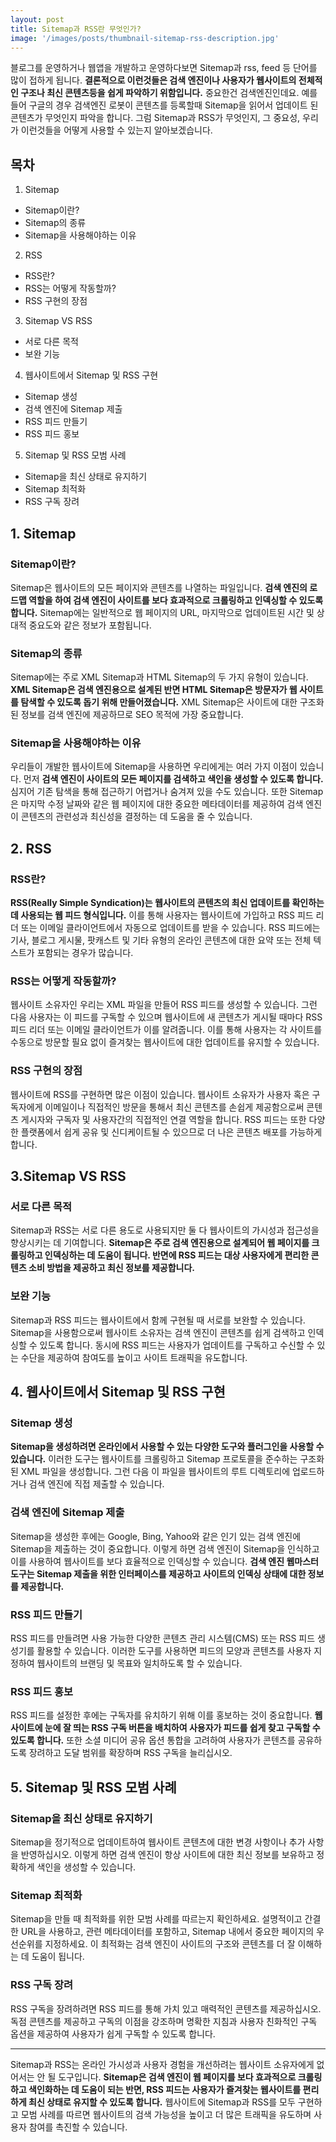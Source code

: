 ```yaml
---
layout: post
title: Sitemap과 RSS란 무엇인가?
image: '/images/posts/thumbnail-sitemap-rss-description.jpg'
---
```


블로그를 운영하거나 웹앱을 개발하고 운영하다보면 Sitemap과 rss, feed 등 단어를 많이 접하게 됩니다. **결론적으로 이런것들은 검색 엔진이나 사용자가 웹사이트의 전체적인 구조나 최신 콘텐츠등을 쉽게 파악하기 위함입니다.** 중요한건 검색엔진인데요. 예를들어 구글의 경우 검색엔진 로봇이 콘텐츠를 등록할때 Sitemap을 읽어서 업데이트 된 콘텐츠가 무엇인지 파악을 합니다. 그럼 Sitemap과 RSS가 무엇인지, 그 중요성, 우리가 이런것들을 어떻게 사용할 수 있는지 알아보겠습니다.

## 목차
1. Sitemap
- Sitemap이란?
- Sitemap의 종류
- Sitemap을 사용해야하는 이유

2. RSS
- RSS란?
- RSS는 어떻게 작동할까?
- RSS 구현의 장점

3. Sitemap VS RSS
- 서로 다른 목적
- 보완 기능

4. 웹사이트에서 Sitemap 및 RSS 구현
- Sitemap 생성
- 검색 엔진에 Sitemap 제출
- RSS 피드 만들기
- RSS 피드 홍보

5. Sitemap 및 RSS 모범 사례
- Sitemap을 최신 상태로 유지하기
- Sitemap 최적화
- RSS 구독 장려


## 1. Sitemap
### Sitemap이란?
Sitemap은 웹사이트의 모든 페이지와 콘텐츠를 나열하는 파일입니다. **검색 엔진의 로드맵 역할을 하여 검색 엔진이 사이트를 보다 효과적으로 크롤링하고 인덱싱할 수 있도록 합니다.** Sitemap에는 일반적으로 웹 페이지의 URL, 마지막으로 업데이트된 시간 및 상대적 중요도와 같은 정보가 포함됩니다.

### Sitemap의 종류
Sitemap에는 주로 XML Sitemap과 HTML Sitemap의 두 가지 유형이 있습니다. **XML Sitemap은 검색 엔진용으로 설계된 반면 HTML Sitemap은 방문자가 웹 사이트를 탐색할 수 있도록 돕기 위해 만들어졌습니다.** XML Sitemap은 사이트에 대한 구조화된 정보를 검색 엔진에 제공하므로 SEO 목적에 가장 중요합니다.

### Sitemap을 사용해야하는 이유
우리들이 개발한 웹사이트에 Sitemap을 사용하면 우리에게는 여러 가지 이점이 있습니다. 먼저 **검색 엔진이 사이트의 모든 페이지를 검색하고 색인을 생성할 수 있도록 합니다.** 심지어 기존 탐색을 통해 접근하기 어렵거나 숨겨져 있을 수도 있습니다. 또한 Sitemap은 마지막 수정 날짜와 같은 웹 페이지에 대한 중요한 메타데이터를 제공하여 검색 엔진이 콘텐츠의 관련성과 최신성을 결정하는 데 도움을 줄 수 있습니다.

## 2. RSS
### RSS란?
**RSS(Really Simple Syndication)는 웹사이트의 콘텐츠의 최신 업데이트를 확인하는데 사용되는 웹 피드 형식입니다.** 이를 통해 사용자는 웹사이트에 가입하고 RSS 피드 리더 또는 이메일 클라이언트에서 자동으로 업데이트를 받을 수 있습니다. RSS 피드에는 기사, 블로그 게시물, 팟캐스트 및 기타 유형의 온라인 콘텐츠에 대한 요약 또는 전체 텍스트가 포함되는 경우가 많습니다.

### RSS는 어떻게 작동할까?
웹사이트 소유자인 우리는 XML 파일을 만들어 RSS 피드를 생성할 수 있습니다. 그런 다음 사용자는 이 피드를 구독할 수 있으며 웹사이트에 새 콘텐츠가 게시될 때마다 RSS 피드 리더 또는 이메일 클라이언트가 이를 알려줍니다. 이를 통해 사용자는 각 사이트를 수동으로 방문할 필요 없이 즐겨찾는 웹사이트에 대한 업데이트를 유지할 수 있습니다.

### RSS 구현의 장점
웹사이트에 RSS를 구현하면 많은 이점이 있습니다. 웹사이트 소유자가 사용자 혹은 구독자에게 이메일이나 직접적인 방문을 통해서 최신 콘텐츠를 손쉽게 제공함으로써 콘텐츠 게시자와 구독자 및 사용자간의 직접적인 연결 역할을 합니다. RSS 피드는 또한 다양한 플랫폼에서 쉽게 공유 및 신디케이트될 수 있으므로 더 나은 콘텐츠 배포를 가능하게 합니다.

## 3.Sitemap VS RSS
### 서로 다른 목적
Sitemap과 RSS는 서로 다른 용도로 사용되지만 둘 다 웹사이트의 가시성과 접근성을 향상시키는 데 기여합니다. **Sitemap은 주로 검색 엔진용으로 설계되어 웹 페이지를 크롤링하고 인덱싱하는 데 도움이 됩니다. 반면에 RSS 피드는 대상 사용자에게 편리한 콘텐츠 소비 방법을 제공하고 최신 정보를 제공합니다.**

### 보완 기능
Sitemap과 RSS 피드는 웹사이트에서 함께 구현될 때 서로를 보완할 수 있습니다. Sitemap을 사용함으로써 웹사이트 소유자는 검색 엔진이 콘텐츠를 쉽게 검색하고 인덱싱할 수 있도록 합니다. 동시에 RSS 피드는 사용자가 업데이트를 구독하고 수신할 수 있는 수단을 제공하여 참여도를 높이고 사이트 트래픽을 유도합니다.

## 4. 웹사이트에서 Sitemap 및 RSS 구현
### Sitemap 생성
**Sitemap을 생성하려면 온라인에서 사용할 수 있는 다양한 도구와 플러그인을 사용할 수 있습니다.** 이러한 도구는 웹사이트를 크롤링하고 Sitemap 프로토콜을 준수하는 구조화된 XML 파일을 생성합니다. 그런 다음 이 파일을 웹사이트의 루트 디렉토리에 업로드하거나 검색 엔진에 직접 제출할 수 있습니다.

### 검색 엔진에 Sitemap 제출
Sitemap을 생성한 후에는 Google, Bing, Yahoo와 같은 인기 있는 검색 엔진에 Sitemap을 제출하는 것이 중요합니다. 이렇게 하면 검색 엔진이 Sitemap을 인식하고 이를 사용하여 웹사이트를 보다 효율적으로 인덱싱할 수 있습니다. **검색 엔진 웹마스터 도구는 Sitemap 제출을 위한 인터페이스를 제공하고 사이트의 인덱싱 상태에 대한 정보를 제공합니다.**

### RSS 피드 만들기
RSS 피드를 만들려면 사용 가능한 다양한 콘텐츠 관리 시스템(CMS) 또는 RSS 피드 생성기를 활용할 수 있습니다. 이러한 도구를 사용하면 피드의 모양과 콘텐츠를 사용자 지정하여 웹사이트의 브랜딩 및 목표와 일치하도록 할 수 있습니다.

### RSS 피드 홍보
RSS 피드를 설정한 후에는 구독자를 유치하기 위해 이를 홍보하는 것이 중요합니다. **웹 사이트에 눈에 잘 띄는 RSS 구독 버튼을 배치하여 사용자가 피드를 쉽게 찾고 구독할 수 있도록 합니다.** 또한 소셜 미디어 공유 옵션 통합을 고려하여 사용자가 콘텐츠를 공유하도록 장려하고 도달 범위를 확장하며 RSS 구독을 늘리십시오.


## 5. Sitemap 및 RSS 모범 사례
### Sitemap을 최신 상태로 유지하기
Sitemap을 정기적으로 업데이트하여 웹사이트 콘텐츠에 대한 변경 사항이나 추가 사항을 반영하십시오. 이렇게 하면 검색 엔진이 항상 사이트에 대한 최신 정보를 보유하고 정확하게 색인을 생성할 수 있습니다.

### Sitemap 최적화
Sitemap을 만들 때 최적화를 위한 모범 사례를 따르는지 확인하세요. 설명적이고 간결한 URL을 사용하고, 관련 메타데이터를 포함하고, Sitemap 내에서 중요한 페이지의 우선순위를 지정하세요. 이 최적화는 검색 엔진이 사이트의 구조와 콘텐츠를 더 잘 이해하는 데 도움이 됩니다.

### RSS 구독 장려
RSS 구독을 장려하려면 RSS 피드를 통해 가치 있고 매력적인 콘텐츠를 제공하십시오. 독점 콘텐츠를 제공하고 구독의 이점을 강조하며 명확한 지침과 사용자 친화적인 구독 옵션을 제공하여 사용자가 쉽게 구독할 수 있도록 합니다.

- - -

Sitemap과 RSS는 온라인 가시성과 사용자 경험을 개선하려는 웹사이트 소유자에게 없어서는 안 될 도구입니다. **Sitemap은 검색 엔진이 웹 페이지를 보다 효과적으로 크롤링하고 색인화하는 데 도움이 되는 반면, RSS 피드는 사용자가 즐겨찾는 웹사이트를 편리하게 최신 상태로 유지할 수 있도록 합니다.** 웹사이트에 Sitemap과 RSS를 모두 구현하고 모범 사례를 따르면 웹사이트의 검색 가능성을 높이고 더 많은 트래픽을 유도하며 사용자 참여를 촉진할 수 있습니다.